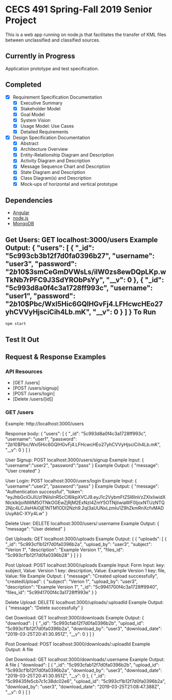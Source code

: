 # CECS 491 Spring-Fall 2019 Senior Project

This is a web app running on node.js that facilitates the transfer of KML files between unclassified and classified sources.

## Currently in Progress
Application prototype and test specification.

## Completed
- [x] Requirement Specification Documentation
  - [x] Executive Summary
  - [x] Stakeholder Model
  - [x] Goal Model
  - [x] System Vision
  - [x] Usage Model: Use Cases
  - [x] Detailed Requirements
- [x] Design Specification Documentation
    - [x] Abstract
    - [x] Architecture Overview
    - [x] Entity-Relationship Diagram and Description
    - [x] Activity Diagram and Description
    - [x] Message Sequence Chart and Description
    - [x] State Diagram and Description
    - [x] Class Diagram(s) and Description
    - [x] Mock-ups of horizontal and vertical prototype

## Dependencies

* [Angular](https://angular.io/)
* [node.js](https://nodejs.org/en/)
* [MongoDB](https://www.mongodb.com/)

Get Users:
GET localhost:3000/users
Example Output:
{
    "users": [
        {
            "_id": "5c993cb3b12f7d0fa0396b27",
            "username": "user3",
            "password": "$2b$10$3smCeGmDVWsLs/iIW0zs8ewDQpLKp.wTkNb7rPFC9J3SdYRObPsYy",
            "__v": 0
        },
        {
            "_id": "5c993d8a0f4c3a1728ff993c",
            "username": "user1",
            "password": "$2b$10$Pbc/Wxl5Hic6GQlHGvFj4.LFHcwcHEo27yhCVVyHjsciCih4Lb.mK",
            "__v": 0
        }
    ]
}
To Run
------

    npm start

Test It Out
-----------

## Request & Response Examples

### API Resources

  - [GET /users]
  - [POST /users/signup]
  - [POST /users/login]
  - [Delete /users/[id]]

### GET /users

Example: http://localhost:3000/users

Response body:
        {
    "users": [
        {
            "_id": "5c993d8a0f4c3a1728ff993c",
            "username": "user1",
            "password": "$2b$10$Pbc/Wxl5Hic6GQlHGvFj4.LFHcwcHEo27yhCVVyHjsciCih4Lb.mK",
            "__v": 0
        }
    ]
}

User Signup:
POST localhost:3000/users/signup
Example Input:
{
	"username":"user2",
	"password":"pass"
}
Example Output:
{
    "message": "User created"
}

User Login:
POST localhost:3000/users/login
Example Input:
{
	"username":"user2",
	"password":"pass"
}
Example Output:
{
    "message": "Authentication successful",
    "token": "eyJhbGciOiJIUzI1NiIsInR5cCI6IkpXVCJ9.eyJ1c2VybmFtZSI6InVzZXIxIiwidXNlcklkIjoiNWM5OTNkOGEwZjRjM2ExNzI4ZmY5OTNjIiwiaWF0IjoxNTUzNTQ2Njc4LCJleHAiOjE1NTM1ODI2Nzh9.2qI3aUUNxLzmIu1Z9hZkmRnXcfvMADUuyAbC-XYy4Lw"
}

Delete User:
DELETE localhost:3000/users/:username
Example Output:
{
    "message": "User deleted"
}

Get Uploads:
GET localhost:3000/uploads
Example Output:
{
    {
    "uploads": [
        {
            "_id": "5c993cf1b12f7d0fa0396b2a",
            "upload_by": "user3",
            "subject": "Verion 1",
            "description": "Example Version 1",
            "files_id": "5c993cf1b12f7d0fa0396b28"
        }
    ]
}
}

Post Upload:
POST localhost:3000/uploads
Example Input:
Form Input:
    key: subject, Value: Version 1
    key: description, Value: Example Version 1
    key: file, Value: file
Example Output:
{
    "message": "Created upload successfully",
    "createdUpload": {
        "subject": "Verion 1",
        "upload_by": "user3",
        "description": "Example Version 1",
        "_id": "5c9941700f4c3a1728ff9940",
        "files_id": "5c9941700f4c3a1728ff993e"
    }
}

Delete Upload:
DELETE localhost:3000/uploads/:uploadId
Example Output:
{
    "message": "Delete successfully"
}


Get Download:
GET localhost:3000/downloads
Example Output:
{
    "download": [
        {
            "_id": "5c993cfab12f7d0fa0396b2b",
            "upload_id": "5c993cf1b12f7d0fa0396b2a",
            "download_by": "user3",
            "download_date": "2019-03-25T20:41:30.951Z",
            "__v": 0
        }
    ]
}

Post Download:
POST localhost:3000/downloads/:uploadId
Example Output: A file

Get Download:
GET localhost:3000/downloads/:username
Example Output: A file
{
    "download": [
        {
            "_id": "5c993cfab12f7d0fa0396b2b",
            "upload_id": "5c993cf1b12f7d0fa0396b2a",
            "download_by": "user3",
            "download_date": "2019-03-25T20:41:30.951Z",
            "__v": 0
        },
        {
            "_id": "5c99435fe5cb7c1c38dc02e6",
            "upload_id": "5c993cf1b12f7d0fa0396b2a",
            "download_by": "user3",
            "download_date": "2019-03-25T21:08:47.388Z",
            "__v": 0
        }
    ]
}